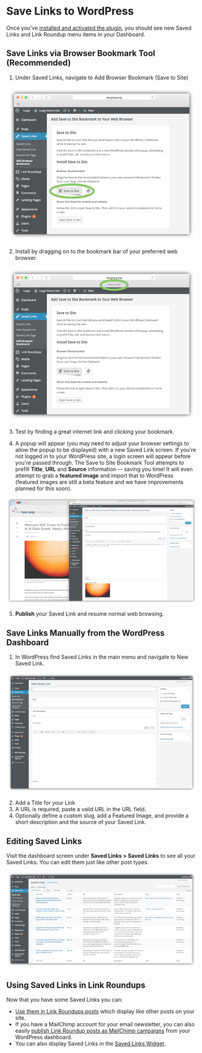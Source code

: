 # Save Links to WordPress

Once you've [installed and activated the plugin](installation.md), you should see new Saved Links and Link Roundup menu items in your Dashboard.

## Save Links via Browser Bookmark Tool (Recommended)

1. Under Saved Links, navigate to Add Browser Bookmark (Save to Site)

![installing Save to Site bookmarklet in WordPress](img/save-to-site-bookmarklet-page.png)

2. Install by dragging on to the bookmark bar of your preferred web browser.

![Save to Site bookmarklet installed in a browser toolbar](img/save-to-site-bookmarklet-in-browser.png)

3. Test by finding a great internet link and clicking your bookmark.

4. A popup will appear (you may need to adjust your browser settings to allow the popup to be displayed) with a new Saved Link screen. If you're not logged in to your WordPress site, a login screen will appear before you're passed through. The Save to Site Bookmark Tool attempts to prefill **Title**, **URL** and **Source** information -- saving you time! It will even attempt to grab a **featured image** and import that to WordPress (featured images are still a beta feature and we have improvements planned for this soon).

![Saving a link to a story in the Saved Links bookmarklet popup screen](img/new-saved-link-npr.png)

5. **Publish** your Saved Link and resume normal web browsing.

## Save Links Manually from the WordPress Dashboard

1. In WordPress find Saved Links in the main menu and navigate to New Saved Link.

![Saved links area of the WordPress dashboard](img/new-saved-link-screen.png)

2. Add a Title for your Link
3. A URL is required, paste a valid URL in the URL field.
3. Optionally define a custom slug, add a Featured Image, and provide a short description and the source of your Saved Link.

## Editing Saved Links

Visit the dashboard screen under **Saved Links > Saved Links** to see all your Saved Links. You can edit them just like other post types. 

![Saved links area of the WordPress dashboard](img/all-saved-links.png)

## Using Saved Links in Link Roundups

Now that you have some Saved Links you can:

- [Use them in Link Roundups posts](/docs/link-roundups.md) which display like other posts on your site. 
- If you have a MailChimp account for your email newsletter, you can also easily [publish Link Roundup posts as MailChimp campaigns](/docs/mailchimp.md) from your WordPress dashboard.
- You can also display Saved Links in the [Saved Links Widget](/docs/widgets.md).